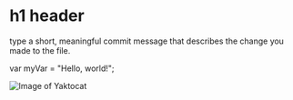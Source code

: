 # h1 header

type a short, meaningful commit message that describes the change you made to the file.

var myVar = "Hello, world!";

![Image of Yaktocat](https://octodex.github.com/images/yaktocat.png)
